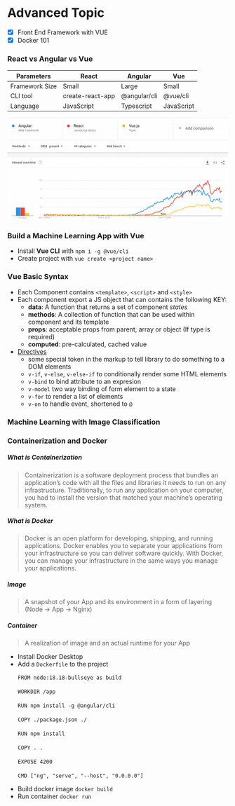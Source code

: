 # Advanced Topic
- [x] Front End Framework with VUE
- [x] Docker 101

### React vs Angular vs Vue

|Parameters|React|Angular|Vue|
|---|---|---|---|
|Framework Size|Small|Large|Small|
|CLI tool|create-react-app|@angular/cli|@vue/cli|
|Language|JavaScript|Typescript|JavaScript|

![Statistics](./images/trend.jpeg)

### Build a Machine Learning App with Vue

- Install **Vue CLI** with `npm i -g @vue/cli`
- Create project with `vue create <project name>`

### Vue Basic Syntax
- Each Component contains `<template>`, `<script>` and `<style>`
- Each component export a JS object that can contains the following KEY:
  - **data**: A function that returns a set of component *states*
  - **methods**: A collection of function that can be used within component and its template
  - **props**: acceptable props from parent, array or object (If type is required)
  - **computed**: pre-calculated, cached value
- [Directives](https://vuejs.org/api/built-in-directives.html#built-in-directives)
  - some special token in the markup to tell library to do something to a DOM elements
  - `v-if`, `v-else`, `v-else-if` to conditionally render some HTML elements
  - `v-bind` to bind attribute to an expresion
  - `v-model` two way binding of form element to a state
  - `v-for` to render a list of elements
  - `v-on` to handle event, shortened to `@`

### Machine Learning with Image Classification


### Containerization and Docker
##### What is Containerization
> Containerization is a software deployment process that bundles an application’s code with all the files and libraries it needs to run on any infrastructure. Traditionally, to run any application on your computer, you had to install the version that matched your machine’s operating system.

##### What is Docker
> Docker is an open platform for developing, shipping, and running applications. Docker enables you to separate your applications from your infrastructure so you can deliver software quickly. With Docker, you can manage your infrastructure in the same ways you manage your applications. 

##### Image
> A snapshot of your App and its environment in a form of layering (Node -> App -> Nginx)
##### Container
> A realization of image and an actual runtime for your App

- Install Docker Desktop
- Add a `Dockerfile` to the project
    ```
    FROM node:18.18-bullseye as build

    WORKDIR /app

    RUN npm install -g @angular/cli

    COPY ./package.json ./

    RUN npm install

    COPY . .

    EXPOSE 4200

    CMD ["ng", "serve", "--host", "0.0.0.0"]
    ```
- Build docker image `docker build`
- Run container `docker run`